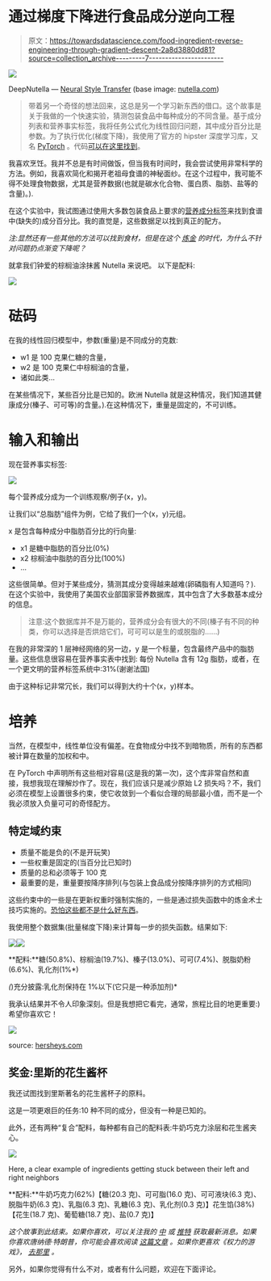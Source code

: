 # 通过梯度下降进行食品成分逆向工程

> 原文：<https://towardsdatascience.com/food-ingredient-reverse-engineering-through-gradient-descent-2a8d3880dd81?source=collection_archive---------7----------------------->

![](img/c53db93b9f25c70eb784736ee1b61215.png)

DeepNutella — [Neural Style Transfer](http://arxiv.org/abs/1508.06576) (base image: [nutella.com](https://www.nutella.com))

> 带着另一个奇怪的想法回来，这总是另一个学习新东西的借口。这个故事是关于我做的一个快速实验，猜测包装食品中每种成分的不同含量。基于成分列表和营养事实标签，我将任务公式化为线性回归问题，其中成分百分比是参数。为了执行优化(梯度下降)，我使用了官方的 hipster 深度学习库，又名 [PyTorch](http://pytorch.org/) 。代码[可以在这里找到](https://github.com/jctestud/food-reverse-engineering)。

我喜欢烹饪。我并不总是有时间做饭，但当我有时间时，我会尝试使用非常科学的方法。例如，我喜欢简化和揭开老祖母食谱的神秘面纱。在这个过程中，我可能不得不处理食物数据，尤其是营养数据(也就是碳水化合物、蛋白质、脂肪、盐等的含量)。).

在这个实验中，我试图通过使用大多数包装食品上要求的[营养成分标签](https://en.wikipedia.org/wiki/Nutrition_facts_label)来找到食谱中(缺失的)成分百分比。我的直觉是，这些数据足以找到真正的配方。

*注:显然还有一些其他的方法可以找到食材，但是在这个* [*炼金*](http://www.inference.vc/my-thoughts-on-alchemy/) *的时代，为什么不针对问题扔点渐变下降呢？*

就拿我们钟爱的棕榈油涂抹酱 Nutella 来说吧。
以下是配料:

![](img/8febe40e830a9d37735481beb9385ad8.png)

# 砝码

在我的线性回归模型中，参数(重量)是不同成分的克数:

*   w1 是 100 克果仁糖的含量，
*   w2 是 100 克果仁中棕榈油的含量，
*   诸如此类…

在某些情况下，某些百分比是已知的。欧洲 Nutella 就是这种情况，我们知道其健康成分(榛子、可可等)的含量。).在这种情况下，重量是固定的，不可训练。

# 输入和输出

现在营养事实标签:

![](img/b78ac82754a491a216e333a56534359a.png)

每个营养成分成为一个训练观察/例子(x，y)。

让我们以“总脂肪”组件为例，它给了我们一个(x，y)元组。

x 是包含每种成分中脂肪百分比的行向量:

*   x1 是糖中脂肪的百分比(0%)
*   x2 棕榈油中脂肪的百分比(100%)
*   …

这些很简单。但对于某些成分，猜测其成分变得越来越难(卵磷脂有人知道吗？).在这个实验中，我使用了美国农业部国家营养数据库，其中包含了大多数基本成分的信息。

> 注意:这个数据库并不是万能的，营养成分会有很大的不同(榛子有不同的种类，你可以选择是否烘焙它们，可可可以是生的或脱脂的……)

在我的非常深的 1 层神经网络的另一边，y 是一个标量，包含最终产品中的脂肪量。这些信息很容易在营养事实表中找到:
每份 Nutella 含有 12g 脂肪，或者，在一个更文明的营养标签系统中:31%(谢谢法国)

由于这种标记非常冗长，我们可以得到大约十个(x，y)样本。

# 培养

当然，在模型中，线性单位没有偏差。在食物成分中找不到暗物质，所有的东西都被计算在数量的加权和中。

在 PyTorch 中声明所有这些相对容易(这是我的第一次)，这个库非常自然和直接，我想我现在理解炒作了。现在，我们应该只是减少原始 L2 损失吗？不，我们必须在模型上设置很多约束，使它收敛到一个看似合理的局部最小值，而不是一个我必须放入负量可可的奇怪配方。

## 特定域约束

*   质量不能是负的(不是开玩笑)
*   一些权重是固定的(当百分比已知时)
*   质量的总和必须等于 100 克
*   最重要的是，重量要按降序排列(与包装上食品成分按降序排列的方式相同)

这些约束中的一些是在更新权重时强制实施的，一些是通过损失函数中的炼金术士技巧实施的。[恐怕这些都不是什么好东西](https://github.com/jctestud/food-reverse-engineering/blob/master/food_ingredient_reverse-engineering_pytorch.ipynb)。

我使用整个数据集(批量梯度下降)来计算每一步的损失函数。结果如下:

![](img/e7242b6ad6d9474706209593ff6493bd.png)![](img/c6c1b34d8c891f45246e7e896125d218.png)

**配料:**糖(50.8%)、棕榈油(19.7%)、榛子(13.0%)、可可(7.4%)、脱脂奶粉(6.6%)、乳化剂(1%*)

*(*)充分披露:乳化剂保持在 1%以下(它只是一种添加剂)*

我承认结果并不令人印象深刻。但是我想把它看完，通常，旅程比目的地更重要:)希望你喜欢它！

![](img/e81dc722b432703dd78fff022a31360b.png)

source: [hersheys.com](https://www.hersheys.com)

## 奖金:里斯的花生酱杯

我还试图找到里斯著名的花生酱杯子的原料。

这是一项更艰巨的任务:10 种不同的成分，但没有一种是已知的。

此外，还有两种“复合”配料，每种都有自己的配料表:牛奶巧克力涂层和花生酱夹心。

![](img/afb1070f9c6346ccb6642d38b9692cd8.png)

Here, a clear example of ingredients getting stuck between their left and right neighbors

**配料:**牛奶巧克力(62%)【糖(20.3 克)、可可脂(16.0 克)、可可液块(6.3 克)、脱脂牛奶(6.3 克)、乳脂(6.3 克)、乳糖(6.3 克)、乳化剂(0.3 克)】花生馅(38%)【花生(18.7 克)、葡萄糖(18.7 克)、盐(0.7 克)】

*这个故事到此结束。如果你喜欢，可以关注我的* [*中*](https://medium.com/@jctestud) *或* [*推特*](https://twitter.com/jctestud) *获取最新消息。如果你喜欢唐纳德·特朗普，你可能会喜欢阅读* [*这篇文章*](https://medium.com/jctestud/yet-another-text-generation-project-5cfb59b26255) *。如果你更喜欢《权力的游戏》，* [*去那里*](https://medium.com/jctestud/game-of-thrones-word-embeddings-does-r-l-j-part-1-8ca70a8f1fad) *。*

另外，如果你觉得有什么不对，或者有什么问题，欢迎在下面评论。